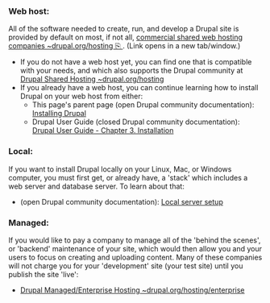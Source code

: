 ### Web host:

All of the software needed to create, run, and develop a Drupal site is provided by default on most, if not all, [commercial shared web hosting companies \~drupal.org/hosting ⎘ ](https://www.drupal.org/hosting "   This link opens in a new tab/window. "). (Link opens in a new tab/window.)

* If you do not have a web host yet, you can find one that is compatible with your needs, and which also supports the Drupal community at [Drupal Shared Hosting \~drupal.org/hosting](https://www.drupal.org/hosting)
* If you already have a web host, you can continue learning how to install Drupal on your web host from either:  
   * This page's parent page (open Drupal community documentation): [Installing Drupal](https://www.drupal.org/docs/8/install)  
   * Drupal User Guide (closed Drupal community documentation): [Drupal User Guide - Chapter 3\. Installation](https://www.drupal.org/docs/user%5Fguide/en/installation-chapter.html)

### Local:

If you want to install Drupal locally on your Linux, Mac, or Windows computer, you must first get, or already have, a 'stack' which includes a web server and database server. To learn about that:

* (open Drupal community documentation): [Local server setup](https://www.drupal.org/docs/develop/local-server-setup)

### Managed:

If you would like to pay a company to manage all of the 'behind the scenes', or 'backend' maintenance of your site, which would then allow you and your users to focus on creating and uploading content. Many of these companies will not charge you for your 'development' site (your test site) until you publish the site 'live':

* [Drupal Managed/Enterprise Hosting \~drupal.org/hosting/enterprise](https://www.drupal.org/hosting/enterprise)